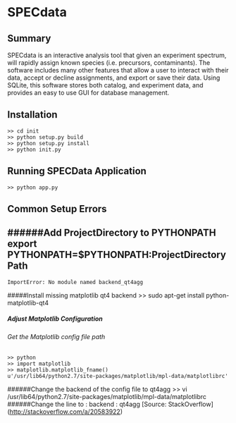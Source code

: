 # SPECdata

## Summary
SPECdata is an interactive analysis tool that given an experiment spectrum, will
rapidly assign known species (i.e. precursors, contaminants). The software
includes many other features that allow a user to interact with their data,
accept or decline assignments, and export or save their data. Using SQLite,
this software stores both catalog, and experiment data, and provides an easy
to use GUI for database management.


## Installation
    >> cd init
    >> python setup.py build
    >> python setup.py install
    >> python init.py

## Running SPECData Application
    >> python app.py

## Common Setup Errors
######Add ProjectDirectory to PYTHONPATH
    export PYTHONPATH=$PYTHONPATH:ProjectDirectoryPath
----------------------------------------------------------
    ImportError: No module named backend_qt4agg
#####Install missing matplotlib qt4 backend
    >> sudo apt-get install python-matplotlib-qt4
##### Adjust Matplotlib Configuration
###### Get the Matplotlib config file path
    >> python
    >> import matplotlib
    >> matplotlib.matplotlib_fname()
    u'/usr/lib64/python2.7/site-packages/matplotlib/mpl-data/matplotlibrc'
######Change the backend of the config file to qt4agg
    >> vi /usr/lib64/python2.7/site-packages/matplotlib/mpl-data/matplotlibrc
######Change the line to :
    backend : qt4agg
[Source: StackOverflow] (http://stackoverflow.com/a/20583922)


